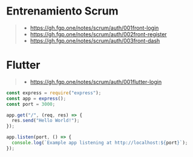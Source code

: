 # Entrenamiento Scrum

> - https://gh.fgp.one/notes/scrum/auth/001front-login
> - https://gh.fgp.one/notes/scrum/auth/002front-register
> - https://gh.fgp.one/notes/scrum/auth/003front-dash

# Flutter

> - https://gh.fgp.one/notes/scrum/auth/001flutter-login

```js
const express = require("express");
const app = express();
const port = 3000;

app.get("/", (req, res) => {
  res.send("Hello World!");
});

app.listen(port, () => {
  console.log(`Example app listening at http://localhost:${port}`);
});
```
